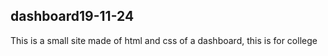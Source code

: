 ## <b>dashboard19-11-24</b>

This is a small site made of html and css of a dashboard, this is for college

